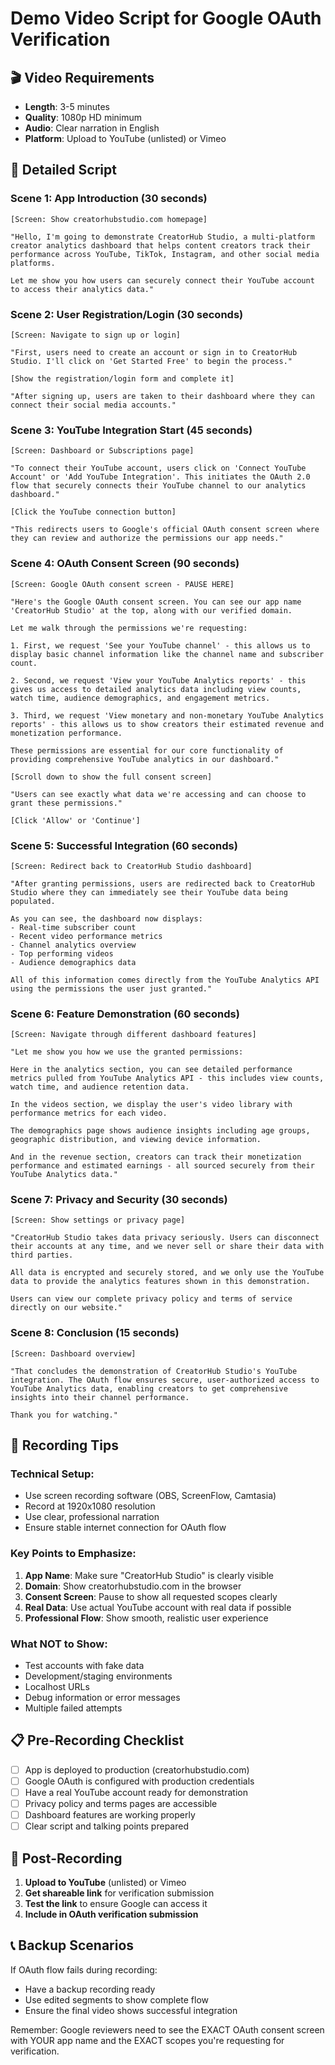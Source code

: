 # Demo Video Script for Google OAuth Verification

## 🎬 **Video Requirements**
- **Length**: 3-5 minutes
- **Quality**: 1080p HD minimum
- **Audio**: Clear narration in English
- **Platform**: Upload to YouTube (unlisted) or Vimeo

## 📝 **Detailed Script**

### **Scene 1: App Introduction (30 seconds)**
```
[Screen: Show creatorhubstudio.com homepage]

"Hello, I'm going to demonstrate CreatorHub Studio, a multi-platform creator analytics dashboard that helps content creators track their performance across YouTube, TikTok, Instagram, and other social media platforms.

Let me show you how users can securely connect their YouTube account to access their analytics data."
```

### **Scene 2: User Registration/Login (30 seconds)**
```
[Screen: Navigate to sign up or login]

"First, users need to create an account or sign in to CreatorHub Studio. I'll click on 'Get Started Free' to begin the process."

[Show the registration/login form and complete it]

"After signing up, users are taken to their dashboard where they can connect their social media accounts."
```

### **Scene 3: YouTube Integration Start (45 seconds)**
```
[Screen: Dashboard or Subscriptions page]

"To connect their YouTube account, users click on 'Connect YouTube Account' or 'Add YouTube Integration'. This initiates the OAuth 2.0 flow that securely connects their YouTube channel to our analytics dashboard."

[Click the YouTube connection button]

"This redirects users to Google's official OAuth consent screen where they can review and authorize the permissions our app needs."
```

### **Scene 4: OAuth Consent Screen (90 seconds)**
```
[Screen: Google OAuth consent screen - PAUSE HERE]

"Here's the Google OAuth consent screen. You can see our app name 'CreatorHub Studio' at the top, along with our verified domain.

Let me walk through the permissions we're requesting:

1. First, we request 'See your YouTube channel' - this allows us to display basic channel information like the channel name and subscriber count.

2. Second, we request 'View your YouTube Analytics reports' - this gives us access to detailed analytics data including view counts, watch time, audience demographics, and engagement metrics.

3. Third, we request 'View monetary and non-monetary YouTube Analytics reports' - this allows us to show creators their estimated revenue and monetization performance.

These permissions are essential for our core functionality of providing comprehensive YouTube analytics in our dashboard."

[Scroll down to show the full consent screen]

"Users can see exactly what data we're accessing and can choose to grant these permissions."

[Click 'Allow' or 'Continue']
```

### **Scene 5: Successful Integration (60 seconds)**
```
[Screen: Redirect back to CreatorHub Studio dashboard]

"After granting permissions, users are redirected back to CreatorHub Studio where they can immediately see their YouTube data being populated.

As you can see, the dashboard now displays:
- Real-time subscriber count
- Recent video performance metrics
- Channel analytics overview
- Top performing videos
- Audience demographics data

All of this information comes directly from the YouTube Analytics API using the permissions the user just granted."
```

### **Scene 6: Feature Demonstration (60 seconds)**
```
[Screen: Navigate through different dashboard features]

"Let me show you how we use the granted permissions:

Here in the analytics section, you can see detailed performance metrics pulled from YouTube Analytics API - this includes view counts, watch time, and audience retention data.

In the videos section, we display the user's video library with performance metrics for each video.

The demographics page shows audience insights including age groups, geographic distribution, and viewing device information.

And in the revenue section, creators can track their monetization performance and estimated earnings - all sourced securely from their YouTube Analytics data."
```

### **Scene 7: Privacy and Security (30 seconds)**
```
[Screen: Show settings or privacy page]

"CreatorHub Studio takes data privacy seriously. Users can disconnect their accounts at any time, and we never sell or share their data with third parties. 

All data is encrypted and securely stored, and we only use the YouTube data to provide the analytics features shown in this demonstration.

Users can view our complete privacy policy and terms of service directly on our website."
```

### **Scene 8: Conclusion (15 seconds)**
```
[Screen: Dashboard overview]

"That concludes the demonstration of CreatorHub Studio's YouTube integration. The OAuth flow ensures secure, user-authorized access to YouTube Analytics data, enabling creators to get comprehensive insights into their channel performance.

Thank you for watching."
```

## 🎥 **Recording Tips**

### **Technical Setup**:
- Use screen recording software (OBS, ScreenFlow, Camtasia)
- Record at 1920x1080 resolution
- Use clear, professional narration
- Ensure stable internet connection for OAuth flow

### **Key Points to Emphasize**:
1. **App Name**: Make sure "CreatorHub Studio" is clearly visible
2. **Domain**: Show creatorhubstudio.com in the browser
3. **Consent Screen**: Pause to show all requested scopes clearly
4. **Real Data**: Use actual YouTube account with real data if possible
5. **Professional Flow**: Show smooth, realistic user experience

### **What NOT to Show**:
- Test accounts with fake data
- Development/staging environments
- Localhost URLs
- Debug information or error messages
- Multiple failed attempts

## 📋 **Pre-Recording Checklist**

- [ ] App is deployed to production (creatorhubstudio.com)
- [ ] Google OAuth is configured with production credentials
- [ ] Have a real YouTube account ready for demonstration
- [ ] Privacy policy and terms pages are accessible
- [ ] Dashboard features are working properly
- [ ] Clear script and talking points prepared

## 🎯 **Post-Recording**

1. **Upload to YouTube** (unlisted) or Vimeo
2. **Get shareable link** for verification submission
3. **Test the link** to ensure Google can access it
4. **Include in OAuth verification submission**

## 📞 **Backup Scenarios**

If OAuth flow fails during recording:
- Have a backup recording ready
- Use edited segments to show complete flow
- Ensure the final video shows successful integration

Remember: Google reviewers need to see the EXACT OAuth consent screen with YOUR app name and the EXACT scopes you're requesting for verification. 